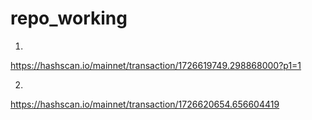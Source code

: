 # repo_working
1.
https://hashscan.io/mainnet/transaction/1726619749.298868000?p1=1

2.
https://hashscan.io/mainnet/transaction/1726620654.656604419
